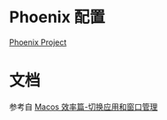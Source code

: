 # Phoenix 配置
[Phoenix Project](https://github.com/kasper/phoenix)


# 文档
参考自 [Macos 效率篇-切换应用和窗口管理](https://www.guxingke.com/posts/effective-dev-env-for-desktop-manager.html)

